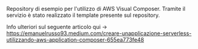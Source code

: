 Repository di esempio per l'utilizzo di AWS Visual Composer.
Tramite il servizio è stato realizzato il template presente sul repository.

Info ulteriori sul seguente articolo qui -> https://emanuelrusso93.medium.com/creare-unapplicazione-serverless-utilizzando-aws-application-composer-655ea773fe48
